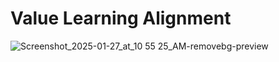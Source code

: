 # Value Learning Alignment

![Screenshot_2025-01-27_at_10 55 25_AM-removebg-preview](https://github.com/user-attachments/assets/55a73162-87dc-4018-ba0a-31bb7748c437)
